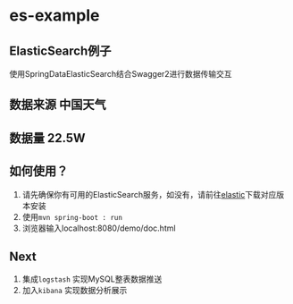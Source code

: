 # es-example

## ElasticSearch例子

使用SpringDataElasticSearch结合Swagger2进行数据传输交互

## 数据来源 中国天气
## 数据量 22.5W
## 如何使用？
1. 请先确保你有可用的ElasticSearch服务，如没有，请前往[elastic](https://www.elastic.co/cn/downloads/elasticsearch)下载对应版本安装
2. 使用`mvn spring-boot : run`
3. 浏览器输入localhost:8080/demo/doc.html

## Next
1. 集成`logstash` 实现MySQL整表数据推送
2. 加入`kibana` 实现数据分析展示